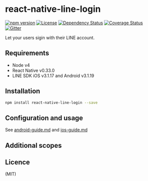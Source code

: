 # react-native-line-login

[![npm version](https://img.shields.io/npm/v/react-native-line-login.svg?style=flat-square)](https://www.npmjs.com/package/react-native-line-login)
[![License](http://img.shields.io/:license-mit-blue.svg?style=flat-square)](http://badges.mit-license.org)
[![Dependency Status](https://david-dm.org/2359media/react-native-line-login.svg)](https://david-dm.org/2359media/react-native-line-login)
[![Coverage Status](https://coveralls.io/repos/github/2359media/react-native-line-login/badge.svg?branch=master)](https://coveralls.io/github/2359media/react-native-line-login?branch=master)
[![Gitter](https://badges.gitter.im/react-native-line-login/Lobby.svg)](https://gitter.im/react-native-line-login/Lobby?utm_source=badge&utm_medium=badge&utm_campaign=pr-badge)

Let your users sigin with their LINE account.

## Requirements
- Node v4
- React Native v0.33.0
- LINE SDK iOS v3.1.17 and Android v3.1.19

## Installation
```bash
npm install react-native-line-login --save
```

## Configuration and usage

See [android-guide.md](https://github.com/2359media/react-native-line-login/blob/master/docs/android.guide.md) and [ios-guide.md](https://github.com/2359media/react-native-line-login/blob/master/docs/ios.guide.md)

## Additional scopes



## Licence
(MIT)